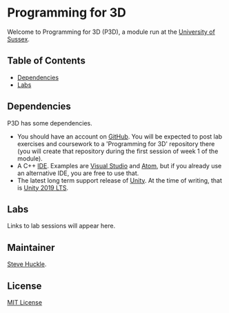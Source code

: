 # Programming for 3D

Welcome to Programming for 3D (P3D), a module run at the [University of Sussex](https://www.sussex.ac.uk/).

## Table of Contents

- [Dependencies](#install)
- [Labs](#labs)

## Dependencies

P3D has some dependencies.

- You should have an account on [GitHub](https://github.com/). You will be expected to post lab exercises and coursework to a 'Programming for 3D' repository there (you will create that repository during the first session of week 1 of the module).
- A C++ [IDE](https://en.wikipedia.org/wiki/Integrated_development_environment). Examples are [Visual Studio](https://visualstudio.microsoft.com/) and [Atom](https://atom.io/), but if you already use an alternative IDE, you are free to use that.
- The latest long term support release of [Unity](https://unity3d.com/unity/qa/lts-releases). At the time of writing, that is [Unity 2019 LTS](https://unity.com/releases/2019-lts).

## Labs

Links to lab sessions will appear here.

## Maintainer

[Steve Huckle](https://glowkeeper.github.io/).

## License

[MIT License](LICENSE)
